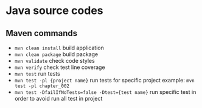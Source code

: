# Java source codes #

## Maven commands ##
* `mvn clean install` build application
* `mvn clean package` build package
* `mvn validate` check code styles
* `mvn verify` check test line coverage
* `mvn test` run tests
* `mvn test -pl {project name}` run tests for specific project example: `mvn test -pl chapter_002`
* `mvn test -DfailIfNoTests=false -Dtest={test name}` run specific test in order to avoid run all test in project